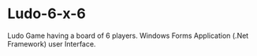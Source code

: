 # Ludo-6-x-6
Ludo Game having a board of 6 players.
Windows Forms Application (.Net Framework) user Interface.
